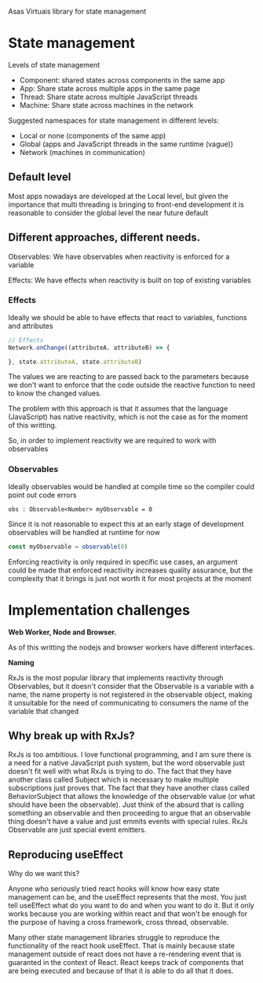 
Asas Virtuais library for state management

# State management

Levels of state management
- Component: shared states across components in the same app
- App: Share state across multiple apps in the same page
- Thread: Share state across multiple JavaScript threads
- Machine: Share state across machines in the network

Suggested namespaces for state management in different levels:
- Local or none (components of the same app)
- Global (apps and JavaScript threads in the same runtime (vague))
- Network (machines in communication)

## Default level

Most apps nowadays are developed at the Local level, but given the importance that multi threading is bringing to front-end development it is reasonable to consider the global level the near future default

## Different approaches, different needs.

Observables:
    We have observables when reactivity is enforced for a variable

Effects:
    We have effects when reactivity is built on top of existing variables

### Effects

Ideally we should be able to have effects that react to variables, functions and attributes

```typescript
// Effects
Network.onChange((attributeA, attributeB) => {

}, state.attributeA, state.attributeB)
```

The values we are reacting to are passed back to the parameters because we don't want to enforce that the code outside the reactive function to need to know the changed values.

The problem with this approach is that it assumes that the language (JavaScript) has native reactivity, which is not the case as for the moment of this writting.

So, in order to implement reactivity we are required to work with observables

### Observables

Ideally observables would be handled at compile time so the compiler could point out code errors

```myTerribleCompiledLanguage
obs : Observable<Number> myObservable = 0
```

Since it is not reasonable to expect this at an early stage of development observables will be handled at runtime for now

```typescript
const myObservable = observable(0)
```

Enforcing reactivity is only required in specific use cases, an argument could be made that enforced reactivity increases quality assurance, but the complexity that it brings is just not worth it for most projects at the moment

# Implementation challenges

**Web Worker, Node and Browser.**

As of this writting the nodejs and browser workers have different interfaces.

**Naming**

RxJs is the most popular library that implements reactivity through Observables, but it doesn't consider that the Observable is a variable with a name, the name property is not registered in the observable object, making it unsuitable for the need of communicating to consumers the name of the variable that changed

## Why break up with RxJs?

RxJs is too ambitious. I love functional programming, and I am sure there is a need for a native JavaScript push system, but the word observable just doesn't fit well with what RxJs is trying to do. The fact that they have another class called Subject which is necessary to make multiple subscriptions just proves that. The fact that they have another class called BehaviorSubject that allows the knowledge of the observable value (or what should have been the observable). Just think of the absurd that is calling something an observable and then proceeding to argue that an observable thing doesn't have a value and just emmits events with special rules. RxJs Observable are just special event emitters.

## Reproducing useEffect

Why do we want this?

Anyone who seriously tried react hooks will know how easy state management can be, and the useEffect represents that the most. You just tell useEffect what do you want to do and when you want to do it. But it only works because you are working within react and that won't be enough for the purpose of having a cross framework, cross thread, observable.

Many other state management libraries struggle to reproduce the functionality of the react hook useEffect. That is mainly because state management outside of react does not have a re-rendering event that is guaranted in the context of React. React keeps track of components that are being executed and because of that it is able to do all that it does.

